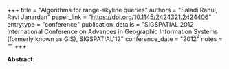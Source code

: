 +++
title = "Algorithms for range-skyline queries"
authors = "Saladi Rahul, Ravi Janardan"
paper_link = "https://doi.org/10.1145/2424321.2424406"
entrytype = "conference"
publication_details = "SIGSPATIAL 2012 International Conference on Advances in Geographic Information Systems (formerly known as GIS),  SIGSPATIAL'12"
conference_date = "2012"
notes = ""
+++

<b>Abstract:</b>
